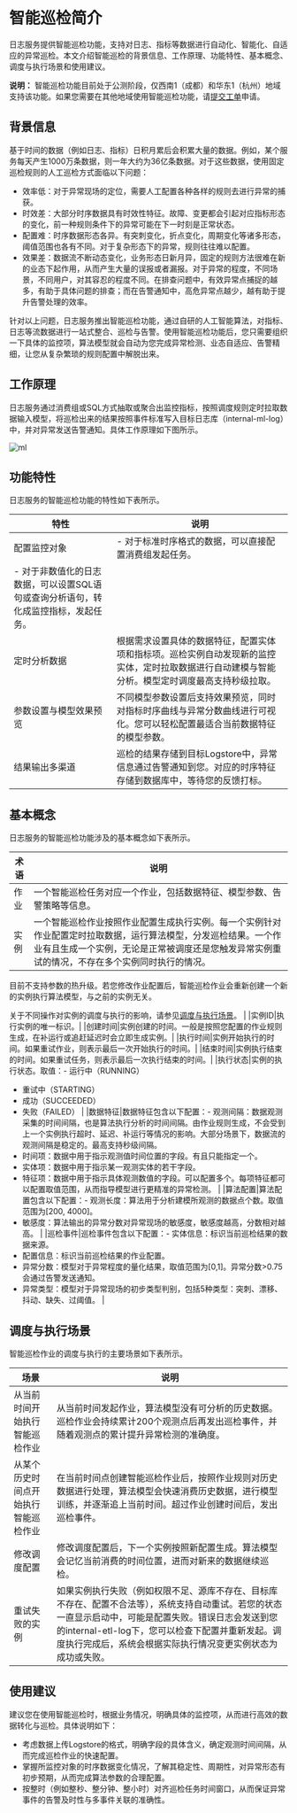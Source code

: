 # 智能巡检简介

日志服务提供智能巡检功能，支持对日志、指标等数据进行自动化、智能化、自适应的异常巡检。本文介绍智能巡检的背景信息、工作原理、功能特性、基本概念、调度与执行场景和使用建议。

**说明：** 智能巡检功能目前处于公测阶段，仅西南1（成都）和华东1（杭州）地域支持该功能。如果您需要在其他地域使用智能巡检功能，请[提交工单](https://selfservice.console.aliyun.com/ticket/category/sls/today)申请。

## 背景信息

基于时间的数据（例如日志、指标）日积月累后会积累大量的数据。例如，某个服务每天产生1000万条数据，则一年大约为36亿条数据。对于这些数据，使用固定巡检规则的人工巡检方式面临以下问题：

-   效率低：对于异常现场的定位，需要人工配置各种各样的规则去进行异常的捕获。
-   时效差：大部分时序数据具有时效性特征。故障、变更都会引起对应指标形态的变化，前一种规则条件下的异常可能在下一时刻是正常状态。
-   配置难：时序数据形态各异。有突刺变化，折点变化，周期变化等诸多形态，阈值范围也各有不同。对于复杂形态下的异常，规则往往难以配置。
-   效果差：数据流不断动态变化，业务形态日新月异，固定的规则方法很难在新的业态下起作用，从而产生大量的误报或者漏报。对于异常的程度，不同场景，不同用户，对其容忍的程度不同。在排查问题中，有效异常点捕捉的越多，有助于具体问题的排查；而在告警通知中，高危异常点越少，越有助于提升告警处理的效率。

针对以上问题，日志服务推出智能巡检功能，通过自研的人工智能算法，对指标、日志等流数据进行一站式整合、巡检与告警。使用智能巡检功能后，您只需要组织一下具体的监控项，算法模型就会自动为您完成异常检测、业态自适应、告警精细，让您从复杂繁琐的规则配置中解脱出来。

## 工作原理

日志服务通过消费组或SQL方式抽取或聚合出监控指标，按照调度规则定时拉取数据输入模型，将巡检出来的结果按照事件标准写入目标日志库（internal-ml-log）中，并对异常发送告警通知。具体工作原理如下图所示。

![ml](https://static-aliyun-doc.oss-accelerate.aliyuncs.com/assets/img/zh-CN/8582162261/p279267.png)

## 功能特性

日志服务的智能巡检功能的特性如下表所示。

|特性|说明|
|--|--|
|配置监控对象|-   对于标准时序格式的数据，可以直接配置消费组发起任务。
-   对于非数值化的日志数据，可以设置SQL语句或查询分析语句，转化成监控指标，发起任务。 |
|定时分析数据|根据需求设置具体的数据特征，配置实体项和指标项。巡检实例自动发现新的监控实体，定时拉取数据进行自动建模与智能分析。模型定时调度最高支持秒级拉取。|
|参数设置与模型效果预览|不同模型参数设置后支持效果预览，同时对指标时序曲线与异常分数曲线进行可视化。您可以轻松配置最适合当前数据特征的模型参数。|
|结果输出多渠道|巡检的结果存储到目标Logstore中，异常信息通过告警通知到您。对应的时序特征存储到数据库中，等待您的反馈打标。|

## 基本概念

日志服务的智能巡检功能涉及的基本概念如下表所示。

|术语|说明|
|--|--|
|作业|一个智能巡检任务对应一个作业，包括数据特征、模型参数、告警策略等信息。|
|实例|一个智能巡检作业按照作业配置生成执行实例。每一个实例针对作业配置定时拉取数据，运行算法模型，分发巡检结果。一个作业有且生成一个实例，无论是正常被调度还是您触发异常实例重试的情况，不存在多个实例同时执行的情况。

目前不支持参数的热升级。若您修改作业配置后，智能巡检作业会重新创建一个新的实例执行算法模型，与之前的实例无关。

关于不同操作对实例的调度与执行的影响，请参见[调度与执行场景](#section_rnb_lj1_t08)。 |
|实例ID|执行实例的唯一标识。|
|创建时间|实例创建的时间。一般是按照您配置的作业规则生成，在补运行或追赶延迟时会立即生成实例。|
|执行时间|实例开始执行的时间。如果重试作业，则表示最后一次开始执行的时间。|
|结束时间|实例执行结束的时间。如果重试任务，则表示最后一次执行结束的时间。|
|执行状态|实例的执行状态。取值：-   运行中（RUNNING）
-   重试中（STARTING）
-   成功（SUCCEEDED）
-   失败（FAILED） |
|数据特征|数据特征包含以下配置：-   观测间隔：数据观测采集的时间间隔，也是算法执行分析的时间间隔。由作业规则生成，不会受到上一个实例执行超时、延迟、补运行等情况的影响。大部分场景下，数据流的观测间隔是稳定的。最高支持秒级间隔。
-   时间项：数据中用于指示观测值时间位置的字段。有且只能指定一个。
-   实体项：数据中用于指示某一观测实体的若干字段。
-   特征项：数据中用于指示具体观测数值的字段。可以配置多个。每项特征都可以配置取值范围，从而指导模型进行更精准的异常检测。 |
|算法配置|算法配置包含以下配置：-   观测长度：算法用于分析建模所观测的数据点个数。取值范围为\[200, 4000\]。
-   敏感度：算法输出的异常分数对异常现场的敏感度，敏感度越高，分数相对越高。 |
|巡检事件|巡检事件包含以下配置：-   实体信息：标识当前巡检结果的数据来源。
-   配置信息：标识当前巡检结果的作业配置。
-   异常分数：模型对于异常程度的量化结果，取值范围为\[0,1\]。异常分数\>0.75会通过告警发送通知。
-   异常类型：模型对于异常现场的初步类型判别，包括5种类型：突刺、漂移、抖动、缺失、过阈值。 |

## 调度与执行场景

智能巡检作业的调度与执行的主要场景如下表所示。

|场景|说明|
|--|--|
|从当前时间开始执行智能巡检作业|从当前时间发起作业，算法模型没有可分析的历史数据。巡检作业会持续累计200个观测点后再发出巡检事件，并随着观测点的累计提升异常检测的准确度。|
|从某个历史时间点开始执行智能巡检作业|在当前时间点创建智能巡检作业后，按照作业规则对历史数据进行处理，算法模型会快速消费历史数据，进行模型训练，并逐渐追上当前时间。超过作业创建时间后，发出巡检事件。|
|修改调度配置|修改调度配置后，下一个实例按照新配置生成。算法模型会记忆当前消费的时间位置，进而对新来的数据继续巡检。|
|重试失败的实例|如果实例执行失败（例如权限不足、源库不存在、目标库不存在、配置不合法等），系统支持自动重试。若您的状态一直显示启动中，可能是配置失败。错误日志会发送到您的internal-etl-log下，您可以检查下配置并重新发起。调度执行完成后，系统会根据实际执行情况变更实例状态为成功或失败。|

## 使用建议

建议您在使用智能巡检时，根据业务情况，明确具体的监控项，从而进行高效的数据转化与巡检。具体说明如下：

-   考虑数据上传Logstore的格式，明确字段的具体含义，确定观测时间间隔，从而完成巡检作业的快速配置。
-   掌握所监控对象的时序数据变化情况，了解其稳定性、周期性，对异常形态有初步预期，从而完成算法参数的合理配置。
-   按整时（例如整秒、整分钟、整小时）对齐巡检任务时间窗口，从而保证异常事件的告警及时性与多事件关联的准确性。

